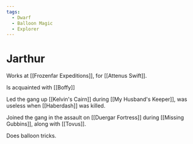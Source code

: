```yaml
---
tags:
  - Dwarf
  - Balloon Magic
  - Explorer
---
```

# Jarthur 

Works at [[Frozenfar Expeditions]], for [[Attenus Swift]].

Is acquainted with [[Boffy]]

Led the gang up [[Kelvin's Cairn]] during [[My Husband's Keeper]], was useless when [[Haberdash]] was killed.

Joined the gang in the assault on [[Duergar Fortress]] during [[Missing Gubbins]], along with [[Tovus]].

Does balloon tricks.